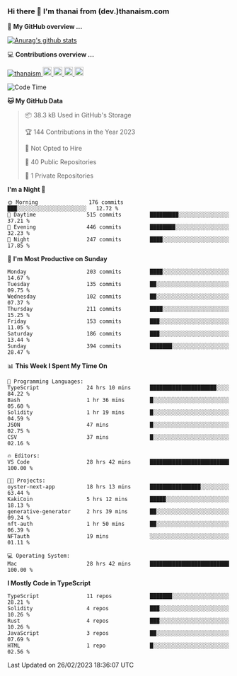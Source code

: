 ### Hi there 👋 I'm thanai from (dev.)thanaism.com

<!-- バッジ関連 -->
<!--
メイン：https://shields.io/category/social
GitHub view：https://github.com/antonkomarev/github-profile-views-counter
Qiita contributions：https://qiita.com/mikkame/items/f2c60d9caf8a8e38ec50
 -->

🍎 **My GitHub overview ...**

<!-- GitHubトロフィー -->
<!--
https://github.com/ryo-ma/github-profile-trophy
 -->

<!-- [![trophy](https://github-profile-trophy.vercel.app/?username=thanaism)](https://github.com/thanaism/thanaism) -->

<!-- GitHubステータス -->
<!--
https://github.com/anuraghazra/github-readme-stats
 -->

[![Anurag's github stats](https://github-readme-stats.vercel.app/api?username=thanaism&count_private=true&show_icons=true)](https://github.com/thanaism/thanaism)

<!-- [![ReadMe Card](https://github-readme-stats.vercel.app/api/pin/?username=thanaism&repo=thanaism)](https://github.com/thanaism/thanaism) -->

<!-- Skill icons -->
<!--
https://rahuldkjain.github.io/gh-profile-readme-generator/
 -->

💻 **Contributions overview ...**

<p align="left">

  <a href="https://github.com/thanaism/thanaism/">
    <img src="https://komarev.com/ghpvc/?username=thanaism" alt="thanaism" />
  </a>
  <a href="http://twitter.com/okinawa__noodle">
    <img height="20" src="https://img.shields.io/twitter/follow/okinawa__noodle?label=Twitter&logo=twitter&style=flat" />
  </a>
  <a href="https://github.com/thanaism">
    <img height="20" src="https://img.shields.io/github/followers/thanaism?label=follow&logo=github&style=flat" />
  </a>
  <!-- <a href="https://www.reddit.com/user/thanaism">
    <img height="20" src="https://img.shields.io/reddit/user-karma/combined/thanaism?label=Reddit&logo=reddit&style=flat" />
  </a>
  <a href="https://stackoverflow.com/users/5720201/thanaism">
    <img height="20" src="https://img.shields.io/stackexchange/stackoverflow/r/5720201?label=StackOverflow&logo=stack-overflow&style=flat" /> -->
  </a>
  <a href="http://qiita.com/thanai">
    <img height="20" src="https://qiita-badge.apiapi.app/s/thanai/posts.svg" />
  </a>
  <//qiita.com/thanai">
    <img height="20" src="https://qiita-badge.apiapi.app/s/thanai/contributions.svg" />
  </a>
</p>

<!--START_SECTION:waka-->
![Code Time](http://img.shields.io/badge/Code%20Time-1%2C302%20hrs%2058%20mins-blue)

**🐱 My GitHub Data** 

> 📦 38.3 kB Used in GitHub's Storage 
 > 
> 🏆 144 Contributions in the Year 2023
 > 
> 🚫 Not Opted to Hire
 > 
> 📜 40 Public Repositories 
 > 
> 🔑 1 Private Repositories 
 > 
**I'm a Night 🦉** 

```text
🌞 Morning                176 commits         ███░░░░░░░░░░░░░░░░░░░░░░   12.72 % 
🌆 Daytime                515 commits         █████████░░░░░░░░░░░░░░░░   37.21 % 
🌃 Evening                446 commits         ████████░░░░░░░░░░░░░░░░░   32.23 % 
🌙 Night                  247 commits         ████░░░░░░░░░░░░░░░░░░░░░   17.85 % 
```
📅 **I'm Most Productive on Sunday** 

```text
Monday                   203 commits         ████░░░░░░░░░░░░░░░░░░░░░   14.67 % 
Tuesday                  135 commits         ██░░░░░░░░░░░░░░░░░░░░░░░   09.75 % 
Wednesday                102 commits         ██░░░░░░░░░░░░░░░░░░░░░░░   07.37 % 
Thursday                 211 commits         ████░░░░░░░░░░░░░░░░░░░░░   15.25 % 
Friday                   153 commits         ███░░░░░░░░░░░░░░░░░░░░░░   11.05 % 
Saturday                 186 commits         ███░░░░░░░░░░░░░░░░░░░░░░   13.44 % 
Sunday                   394 commits         ███████░░░░░░░░░░░░░░░░░░   28.47 % 
```


📊 **This Week I Spent My Time On** 

```text
💬 Programming Languages: 
TypeScript               24 hrs 10 mins      █████████████████████░░░░   84.22 % 
Bash                     1 hr 36 mins        █░░░░░░░░░░░░░░░░░░░░░░░░   05.60 % 
Solidity                 1 hr 19 mins        █░░░░░░░░░░░░░░░░░░░░░░░░   04.59 % 
JSON                     47 mins             █░░░░░░░░░░░░░░░░░░░░░░░░   02.75 % 
CSV                      37 mins             █░░░░░░░░░░░░░░░░░░░░░░░░   02.16 % 

🔥 Editors: 
VS Code                  28 hrs 42 mins      █████████████████████████   100.00 % 

🐱‍💻 Projects: 
oyster-next-app          18 hrs 13 mins      ████████████████░░░░░░░░░   63.44 % 
KakiCoin                 5 hrs 12 mins       █████░░░░░░░░░░░░░░░░░░░░   18.13 % 
generative-generator     2 hrs 39 mins       ██░░░░░░░░░░░░░░░░░░░░░░░   09.24 % 
nft-auth                 1 hr 50 mins        ██░░░░░░░░░░░░░░░░░░░░░░░   06.39 % 
NFTauth                  19 mins             ░░░░░░░░░░░░░░░░░░░░░░░░░   01.11 % 

💻 Operating System: 
Mac                      28 hrs 42 mins      █████████████████████████   100.00 % 
```

**I Mostly Code in TypeScript** 

```text
TypeScript               11 repos            ███████░░░░░░░░░░░░░░░░░░   28.21 % 
Solidity                 4 repos             ███░░░░░░░░░░░░░░░░░░░░░░   10.26 % 
Rust                     4 repos             ███░░░░░░░░░░░░░░░░░░░░░░   10.26 % 
JavaScript               3 repos             ██░░░░░░░░░░░░░░░░░░░░░░░   07.69 % 
HTML                     1 repo              █░░░░░░░░░░░░░░░░░░░░░░░░   02.56 % 
```




 Last Updated on 26/02/2023 18:36:07 UTC
<!--END_SECTION:waka-->
